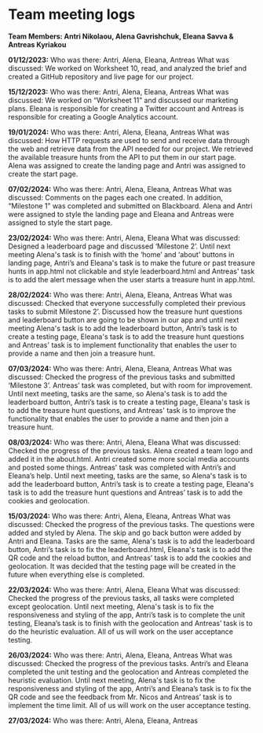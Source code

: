 # Team meeting logs

**Team Members: Antri Nikolaou, Alena Gavrishchuk, Eleana Savva & Antreas Kyriakou**

**01/12/2023:**
Who was there: Antri, Alena, Eleana, Antreas
What was discussed: We worked on Worksheet 10, read, and analyzed the brief and created a GitHub repository and live page for our project.

**15/12/2023:**
Who was there: Antri, Alena, Eleana, Antreas
What was discussed: We worked on “Worksheet 11” and discussed our marketing plans. Eleana is responsible for creating a Twitter account 
and Antreas is responsible for creating a Google Analytics account.

**19/01/2024:**
Who was there: Antri, Alena, Eleana, Antreas
What was discussed: How HTTP requests are used to send and receive data through the web and retrieve data from the API needed for our project. 
We retrieved the available treasure hunts from the API to put them in our start page. Alena was assigned to create the landing page and Antri 
was assigned to create the start page.

**07/02/2024:**
Who was there: Antri, Alena, Eleana, Antreas
What was discussed: Comments on the pages each one created. In addition, “Milestone 1” was completed and submitted on Blackboard. 
Alena and Antri were assigned to style the landing page and Eleana and Antreas were assigned to style the start page.

**23/02/2024:**
Who was there: Antri, Alena, Eleana
What was discussed: Designed a leaderboard page and discussed ‘Milestone 2’. Until next meeting Alena's task is to finish with the ‘home’ 
and ‘about’ buttons in landing page, Antri’s and Eleana's task is to make the future or past treasure hunts in app.html not clickable and 
style leaderboard.html and Antreas' task is to add the alert message when the user starts a treasure hunt in app.html.

**28/02/2024:**
Who was there: Antri, Alena, Eleana, Antreas
What was discussed: Checked that everyone successfully completed their previous tasks to submit Milestone 2’. Discussed how the 
treasure hunt questions and leaderboard button are going to be shown in our app and until next meeting Alena's task is to add the leaderboard 
button, Antri’s task is to create a testing page, Eleana's task is to add the treasure hunt questions and Antreas' task is to implement 
functionality that enables the user to provide a name and then join a treasure hunt.

**07/03/2024:**
Who was there: Antri, Alena, Eleana, Antreas
What was discussed: Checked the progress of the previous tasks and submitted ‘Milestone 3’. Antreas’ task was completed, but with room for 
improvement. Until next meeting, tasks are the same, so Alena's task is to add the leaderboard button, Antri’s task is to create a testing page, 
Eleana's task is to add the treasure hunt questions, and Antreas' task is to improve the functionality that enables the user to provide a name 
and then join a treasure hunt.

**08/03/2024:**
Who was there: Antri, Alena, Eleana
What was discussed: Checked the progress of the previous tasks. Alena created a team logo and added it in the about.html. Antri created some 
more social media accounts and posted some things. Antreas' task was completed with Antri’s and Eleana’s help. Until next meeting, tasks are 
the same, so Alena's task is to add the leaderboard button, Antri’s task is to create a testing page, Eleana's task is to add the treasure 
hunt questions and Antreas’ task is to add the cookies and geolocation.

**15/03/2024:**
Who was there: Antri, Alena, Eleana, Antreas
What was discussed: Checked the progress of the previous tasks. The questions were added and styled by Alena. The skip and go back button were 
added by Antri and Eleana. Tasks are the same, Alena's task is to add the leaderboard button, Antri’s task is to fix the leaderboard.html, 
Eleana's task is to add the QR code and the reload button, and Antreas’ task is to add the cookies and geolocation. It was decided that the 
testing page will be created in the future when everything else is completed.

**22/03/2024:**
Who was there: Antri, Alena, Eleana
What was discussed: Checked the progress of the previous tasks, all tasks were completed except geolocation. Until next meeting, Alena's task 
is to fix the responsiveness and styling of the app, Antri’s task is to complete the unit testing, Eleana’s task is to finish with the 
geolocation and Antreas’ task is to do the heuristic evaluation. All of us will work on the user acceptance testing.

**26/03/2024:**
Who was there: Antri, Alena, Eleana, Antreas
What was discussed: Checked the progress of the previous tasks. Antri’s and Eleana completed the unit testing and the geolocation and Antreas 
completed the heuristic evaluation. Until next meeting, Alena's task is to fix the responsiveness and styling of the app, Antri’s and Eleana’s 
task is to fix the QR code and see the feedback from Mr. Nicos and Antreas’ task is to implement the time limit. All of us will work on the 
user acceptance testing.

**27/03/2024:**
Who was there: Antri, Alena, Eleana, Antreas

